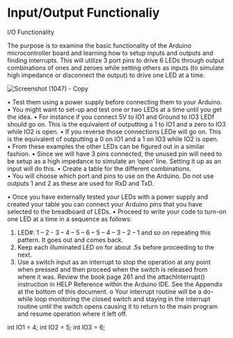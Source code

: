 # Input/Output Functionaliy

I/O Functionality

The purpose is to examine the basic functionality of the Arduino microcontroller board and learning how to setup inputs and outputs and finding interrupts. This will utilize 3 port pins to drive 6 LEDs through output combinations of ones and zeroes while setting others as inputs (to simulate high impedance or disconnect the output) to drive one LED at a time.

![Screenshot (1047) - Copy](https://user-images.githubusercontent.com/102126445/160237807-6ed635b9-9784-489c-908d-0f5cf8779e90.png)

•	Test them using a power supply before connecting them to your Arduino.  
•	You might want to set-up and test one or two LEDs at a time until you get the idea.
•	For instance if you connect 5V to IO1 and Ground to IO3 LEDf should go on.  This is the equivalent of outputting a 1 to IO1 and a zero to IO3 while IO2 is open.
•	If you reverse those connections LEDe will go on.  This is the equivalent of outputting a 0 on IO1 and a 1 on IO3 while IO2 is open.  
•	From these examples the other LEDs can be figured out in a similar fashion.
•	Since we will have 3 pins connected, the unused pin will need to be setup as a high impedance to simulate an ‘open’ line.  Setting it up as an input will do this.
•	Create a table for the different combinations.  
•	You will choose which port and pins to use on the Arduino.  Do not use outputs 1 and 2 as these are used for RxD and TxD.


•	Once you have  externally tested your LEDs with a power supply and created your table you can connect your Arduino pins that you have selected to the breadboard of LEDs.
•	Proceed to write your code to turn-on one LED at a time in a sequence as follows: 
  
1.	LED#:  1 – 2 - 3 – 4 – 5 – 6 – 5 – 4 – 3 – 2 – 1 and so on repeating this pattern.  It goes out and comes back.
2.	Keep each illuminated LED on for about .5s before proceeding to the next.
3.	Use a switch input as an interrupt to stop the operation at any point when pressed and then proceed when the switch is released from where it was.  Review the book page 261 and the attachInterrupt() instruction in HELP Reference within the Arduino IDE.  See the Appendix at the bottom of this document.
o	Your interrupt routine will be a do-while loop monitoring the closed switch and staying in the interrupt routine until the switch opens causing it to return to the main program and resume operation where it left off.

int IO1 = 4;
int IO2 = 5;
int IO3 = 6;
